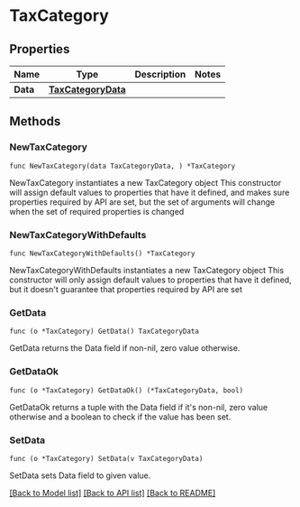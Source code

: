# TaxCategory

## Properties

Name | Type | Description | Notes
------------ | ------------- | ------------- | -------------
**Data** | [**TaxCategoryData**](TaxCategoryData.md) |  | 

## Methods

### NewTaxCategory

`func NewTaxCategory(data TaxCategoryData, ) *TaxCategory`

NewTaxCategory instantiates a new TaxCategory object
This constructor will assign default values to properties that have it defined,
and makes sure properties required by API are set, but the set of arguments
will change when the set of required properties is changed

### NewTaxCategoryWithDefaults

`func NewTaxCategoryWithDefaults() *TaxCategory`

NewTaxCategoryWithDefaults instantiates a new TaxCategory object
This constructor will only assign default values to properties that have it defined,
but it doesn't guarantee that properties required by API are set

### GetData

`func (o *TaxCategory) GetData() TaxCategoryData`

GetData returns the Data field if non-nil, zero value otherwise.

### GetDataOk

`func (o *TaxCategory) GetDataOk() (*TaxCategoryData, bool)`

GetDataOk returns a tuple with the Data field if it's non-nil, zero value otherwise
and a boolean to check if the value has been set.

### SetData

`func (o *TaxCategory) SetData(v TaxCategoryData)`

SetData sets Data field to given value.



[[Back to Model list]](../README.md#documentation-for-models) [[Back to API list]](../README.md#documentation-for-api-endpoints) [[Back to README]](../README.md)


